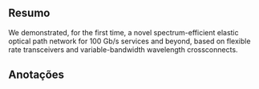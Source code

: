 ## Resumo

We demonstrated, for the first time, a novel spectrum-efficient elastic optical path network for 100 Gb/s services and beyond, based on flexible rate transceivers and variable-bandwidth wavelength crossconnects.


## Anotações

